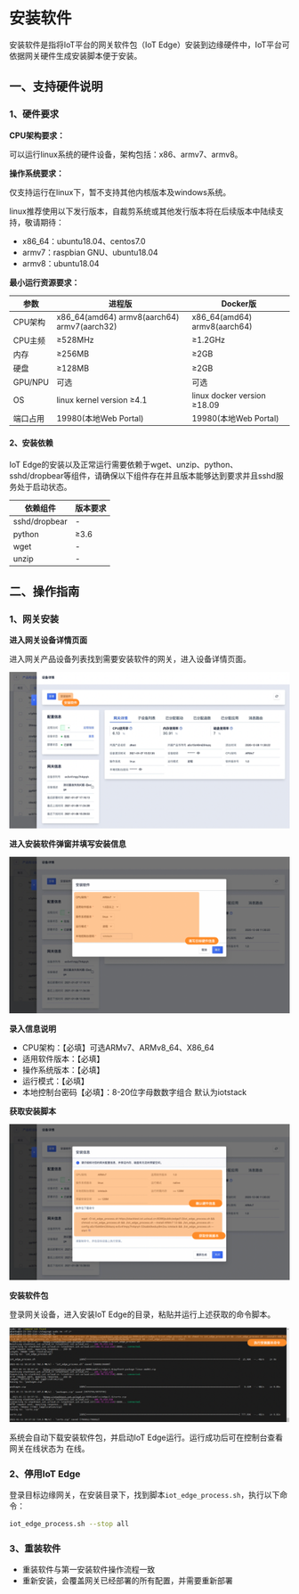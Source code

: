 # 安装软件

安装软件是指将IoT平台的网关软件包（IoT Edge）安装到边缘硬件中，IoT平台可依据网关硬件生成安装脚本便于安装。



## 一、支持硬件说明

### 1、硬件要求

**CPU架构要求：**

可以运行linux系统的硬件设备，架构包括：x86、armv7、armv8。



**操作系统要求：**

仅支持运行在linux下，暂不支持其他内核版本及windows系统。

linux推荐使用以下发行版本，自裁剪系统或其他发行版本将在后续版本中陆续支持，敬请期待：

- x86_64：ubuntu18.04、centos7.0
- armv7：raspbian GNU、ubuntu18.04
- armv8：ubuntu18.04



**最小运行资源要求：**

| 参数     | 进程版                                      | Docker版                     |
| -------- | ------------------------------------------- | ---------------------------- |
| CPU架构  | x86_64(amd64) armv8(aarch64) armv7(aarch32) | x86_64(amd64) armv8(aarch64) |
| CPU主频  | ≥528MHz                                     | ≥1.2GHz                      |
| 内存     | ≥256MB                                      | ≥2GB                         |
| 硬盘     | ≥128MB                                      | ≥2GB                         |
| GPU/NPU  | 可选                                        | 可选                         |
| OS       | linux kernel version ≥4.1                   | linux docker version ≥18.09  |
| 端口占用 | 19980(本地Web Portal)                       | 19980(本地Web Portal)        |



####  2、安装依赖

IoT Edge的安装以及正常运行需要依赖于wget、unzip、python、sshd/dropbear等组件，请确保以下组件存在并且版本能够达到要求并且sshd服务处于启动状态。

| 依赖组件      | 版本要求 |
| ------------- | -------- |
| sshd/dropbear | -        |
| python        | ≥3.6     |
| wget          | -        |
| unzip         | -        |



## 二、操作指南

### 1、网关安装

**进入网关设备详情页面**

进入网关产品设备列表找到需要安装软件的网关，进入设备详情页面。

![图片](../../../images/安装软件-1.png)



**进入安装软件弹窗并填写安装信息**

![图片](../../../images/安装软件-2.png)

**录入信息说明**

* CPU架构：【必填】可选ARMv7、ARMv8_64、X86_64
* 适用软件版本：【必填】
* 操作系统版本：【必填】
* 运行模式：【必填】
* 本地控制台密码【必填】：8-20位字母数数字组合 默认为iotstack



**获取安装脚本**

![图片](../../../images/安装软件-3.png)



**安装软件包**

登录网关设备，进入安装IoT Edge的目录，粘贴并运行上述获取的命令脚本。

![图片](../../../images/安装软件-5.png)

系统会自动下载安装软件包，并启动IoT Edge运行。运行成功后可在控制台查看网关在线状态为 在线。





### 2、停用IoT Edge

登录目标边缘网关，在安装目录下，找到脚本`iot_edge_process.sh`，执行以下命令：

```bash
iot_edge_process.sh --stop all
```



### 3、重装软件

* 重装软件与第一安装软件操作流程一致
* 重新安装，会覆盖网关已经部署的所有配置，并需要重新部署

 